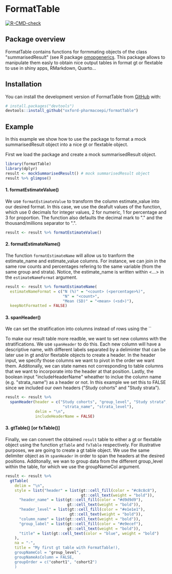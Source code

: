 # FormatTable

<!-- badges: start -->

[![R-CMD-check](https://github.com/catalamarti/gtSummarisedResult/actions/workflows/R-CMD-check.yaml/badge.svg)](https://github.com/catalamarti/gtSummarisedResult/actions/workflows/R-CMD-check.yaml)
<!-- badges: end -->

## Package overview

FormatTable contains functions for formmating objects of the class "summarisedResult" (see R package [omopgenerics](https://cran.r-project.org/web/packages/omopgenerics/index.html). This package allows to manipulate them easly to obtain nice output tables in format gt or flextable to use in shiny apps, RMarkdown, Quarto...


## Installation

You can install the development version of FormatTable from
[GitHub](https://github.com/) with:

``` r
# install.packages("devtools")
devtools::install_github("oxford-pharmacoepi/formatTable")
```

## Example

In this example we show how to use the package to format a mock summarisedResult object into a nice gt or flextable object.

First we load the package and create a mock summarisedResult object.

``` r
library(formatTable)
library(dplyr)
result <- mockSummarisedResult() # mock summarisedResult object
result %>% glimpse()
```

#### 1. formatEstimateValue()
We use `formatEstimateValue` to transform the column estimate_value into our desired format. In this case, we use the deafult values of the function, which use 0 decimals for integer values, 2 for numeric, 1 for percentage and 3 for proportion. The function also defaults the decimal mark to "." and the thousand/millions separator to ".".

``` r
result <- result %>% formatEstimateValue()
```

#### 2. formatEstimateName()
The function `formatEstimateName` will allow us to tranform the estimate_name and estimate_value columns. For instance, we can join in the same row counts and percentages refering to the same variable (from the same group and strata). Notice, the estimate_name is written within <...> in the `estimateNameFormat` argument.
``` r
result <- result %>% formatEstimateName(
  estimateNameFormat = c("N (%)" = "<count> (<percentage>%)",
                         "N" = "<count>",
                         "Mean (SD)" = "<mean> (<sd>)"),
  keepNotFormatted = FALSE)
```

#### 3. spanHeader()
We can set the stratification into columns instead of rows using the ``

To make our result table more readble, we want to set new columns with the stratifications. We use `spanHeader` to do this. Each new column will have a descriptive name, with different labels separated by a deliminter that can be later use in gt and/or flextable objects to create a header. 
In the header input, we specify those columns we want to pivot in the order we want them. Additonally, we can state names not corresponding to table columns that we want to incorporate into the header at that position. Lastly, the boolean input "includeHeaderName" wheather to inclue the column name (e.g. "strata_name") as a header or not. In this example we set this to FALSE since we included our own headers ("Study cohorts" and "Study strata").
``` r
result <- result %>%
  spanHeader(header = c("Study cohorts", "group_level", "Study strata",
                         "strata_name", "strata_level"),
             delim = "\n", 
             includeHeaderName = FALSE)
```

#### 3. gtTable() [or fxTable()]
Finally, we can convert the obtained `result` table to either a gt or flextable object using the function `gtTable` and `fxTable` respectively. For illustrative purposes, we are going to create a gt table object. 
We use the same delimiter object as in `spanHeader` in order to span the headers at the desired positions. Additonally, we wan to group data from the different group_level within the table, for which we use the  groupNameCol argument.
``` r
result <- result %>%
  gtTable(
    delim = "\n",
    style = list("header" = list(gt::cell_fill(color = "#c8c8c8"),
                                 gt::cell_text(weight = "bold")),
      "header_name" = list(gt::cell_fill(color = "#d9d9d9"),
                           gt::cell_text(weight = "bold")),
      "header_level" = list(gt::cell_fill(color = "#e1e1e1"),
                            gt::cell_text(weight = "bold")),
      "column_name" = list(gt::cell_text(weight = "bold")),
      "group_label" = list(gt::cell_fill(color = "#e9ecef"),
                           gt::cell_text(weight = "bold")),
      "title" = list(gt::cell_text(color = "blue", weight = "bold")
    ),
    na = "-",
    title = "My first gt table with FormatTable!),
    groupNameCol = "group_level",
    groupNameAsColumn = FALSE,
    groupOrder = c("cohort1", "cohort2")
    )
```
